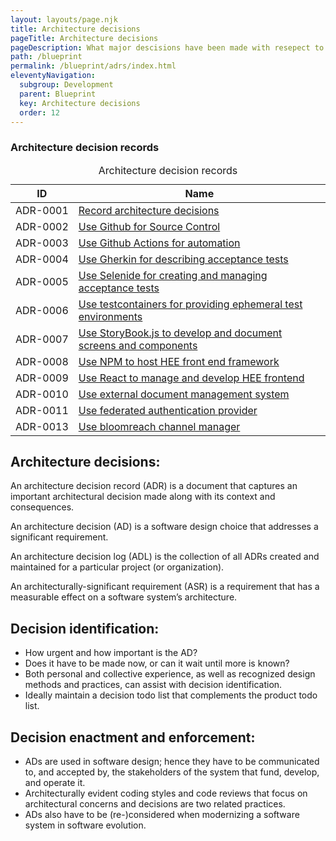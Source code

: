 ```yaml
---
layout: layouts/page.njk
title: Architecture decisions
pageTitle: Architecture decisions
pageDescription: What major descisions have been made with resepect to technology and architecture?
path: /blueprint
permalink: /blueprint/adrs/index.html
eleventyNavigation:
  subgroup: Development
  parent: Blueprint
  key: Architecture decisions
  order: 12
---
```

<div class="nhsuk-table__panel-with-heading-tab">
  <h3 class="nhsuk-table__heading-tab">Architecture decision records</h3>
  <div class="nhsuk-table-responsive">
    <table class="nhsuk-table">
      <caption class="nhsuk-table__caption">Architecture decision records</caption>
      <thead class="nhsuk-table__head">
        <tr class="nhsuk-table__row">
          <th class="nhsuk-table__header" scope="col">ID</th>
          <th class="nhsuk-table__header" scope="col">Name</th>
        </tr>
      </thead>
      <tbody class="nhsuk-table__body">
        <tr class="nhsuk-table__row">
          <td class="nhsuk-table__cell" style="white-space:nowrap;">ADR-0001</td>
          <td class="nhsuk-table__cell "><a href="ADR-0001-record-architecture-decisions.html">Record architecture decisions</a></td>
        </tr>
        <tr class="nhsuk-table__row">
          <td class="nhsuk-table__cell">ADR-0002</td>
          <td class="nhsuk-table__cell "><a href="ADR-0002-use-github-for-source-control.html">Use Github for Source Control</a></td>
        </tr>
        <tr class="nhsuk-table__row">
          <td class="nhsuk-table__cell">ADR-0003</td>
          <td class="nhsuk-table__cell "><a href="ADR-0003-use-github-actions-for-automation.html">Use Github Actions for automation</a></td>
        </tr>
        <tr class="nhsuk-table__row">
          <td class="nhsuk-table__cell">ADR-0004</td>
          <td class="nhsuk-table__cell "><a href="ADR-0004-use-gherkin-for-describing-acceptance-tests.html">Use Gherkin for describing acceptance tests</a></td>
        </tr>
        <tr class="nhsuk-table__row">
          <td class="nhsuk-table__cell">ADR-0005</td>
          <td class="nhsuk-table__cell "><a href="ADR-0005-use-selenide-for-creating-and-managing-acceptance-tests.html">Use Selenide for creating and managing acceptance tests</a></td>
        </tr>
        <tr class="nhsuk-table__row">
          <td class="nhsuk-table__cell">ADR-0006</td>
          <td class="nhsuk-table__cell "><a href="ADR-0006-use-testcontainers-for-providing-ephemeral-test-environments.html">Use testcontainers for providing ephemeral test environments</a></td>
        </tr>
        <tr class="nhsuk-table__row">
          <td class="nhsuk-table__cell">ADR-0007</td>
          <td class="nhsuk-table__cell "><a href="ADR-0007-use-storybook-js-to-develop-and-document-screens-and-components.html">Use StoryBook.js to develop and document screens and components</a></td>
        </tr>
        <tr class="nhsuk-table__row">
          <td class="nhsuk-table__cell">ADR-0008</td>
          <td class="nhsuk-table__cell "><a href="ADR-0008-use-npm-to-host-hee-frontend-framework.html">Use NPM to host HEE front end framework</a></td>
        </tr>
        <tr class="nhsuk-table__row">
          <td class="nhsuk-table__cell">ADR-0009</td>
          <td class="nhsuk-table__cell "><a href="ADR-0009-use-react-to-manage-and-develop-the-components-for-the-hee-frontend-framework.html">Use React to manage and develop HEE frontend</a></td>
        </tr>
        <tr class="nhsuk-table__row">
          <td class="nhsuk-table__cell">ADR-0010</td>
          <td class="nhsuk-table__cell "><a href="ADR-0010-use-external-document-management-system.html">Use external document management system</a></td>
        </tr>
        <tr class="nhsuk-table__row">
          <td class="nhsuk-table__cell">ADR-0011</td>
          <td class="nhsuk-table__cell "><a href="ADR-0011-use-federated-authentication-provider.html">Use federated authentication provider</a></td>
        </tr>
        <tr class="nhsuk-table__row">
          <td class="nhsuk-table__cell">ADR-0013</td>
          <td class="nhsuk-table__cell "><a href="ADR-0013-use-bloomreach-channel-manager.html">Use bloomreach channel manager</a></td>
        </tr>
      </tbody>
    </table>
  </div>
</div>

## Architecture decisions:
An architecture decision record (ADR) is a document that captures an important architectural decision made along with its context and consequences.

An architecture decision (AD) is a software design choice that addresses a significant requirement.

An architecture decision log (ADL) is the collection of all ADRs created and maintained for a particular project (or organization).

An architecturally-significant requirement (ASR) is a requirement that has a measurable effect on a software system’s architecture.

## Decision identification:
- How urgent and how important is the AD?
- Does it have to be made now, or can it wait until more is known?
- Both personal and collective experience, as well as recognized design methods and practices, can assist with decision identification.
- Ideally maintain a decision todo list that complements the product todo list.

## Decision enactment and enforcement:
- ADs are used in software design; hence they have to be communicated to, and accepted by, the stakeholders of the system that fund, develop, and operate it.
- Architecturally evident coding styles and code reviews that focus on architectural concerns and decisions are two related practices.
- ADs also have to be (re-)considered when modernizing a software system in software evolution.

